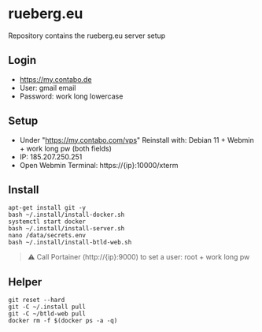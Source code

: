 # rueberg.eu 

Repository contains the rueberg.eu server setup

## Login
- https://my.contabo.de
- User: gmail email
- Password: work long lowercase

## Setup
- Under "https://my.contabo.com/vps" Reinstall with: Debian 11 + Webmin + work long pw (both fields)
- IP: 185.207.250.251
- Open Webmin Terminal: https://{ip}:10000/xterm

## Install
```
apt-get install git -y
bash ~/.install/install-docker.sh
systemctl start docker
bash ~/.install/install-server.sh
nano /data/secrets.env
bash ~/.install/install-btld-web.sh
```
> :warning: Call Portainer (http://{ip}:9000) to set a user: root + work long pw

## Helper
```
git reset --hard
git -C ~/.install pull
git -C ~/btld-web pull
docker rm -f $(docker ps -a -q)
```
